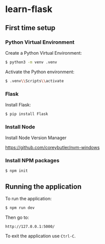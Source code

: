 # learn-flask

## First time setup

### Python Virtual Environment

Create a Python Virtual Environment:

```bash
$ python3 -m venv .venv
```

Activate the Python environment:

```bash
$ .venv\\Scripts\\activate
```

### Flask

Install Flask:

```bash
$ pip install Flask
```

### Install Node

Install Node Version Manager

https://github.com/coreybutler/nvm-windows

### Install NPM packages

```bash
$ npm init
```

## Running the application

To run the application:

```bash
$ npm run dev
```

Then go to:

```
http://127.0.0.1:5000/
```

To exit the application use `Ctrl-C`.
